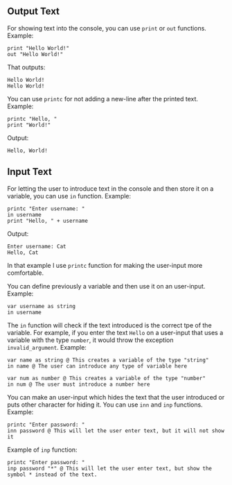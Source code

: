## Output Text

For showing text into the console, you can use `print` or `out` functions. Example:

```
print "Hello World!"
out "Hello World!"
```
That outputs:
```
Hello World!
Hello World!
```
You can use `printc` for not adding a new-line after the printed text. Example:
```
printc "Hello, "
print "World!"
```
Output:
```
Hello, World!
```

## Input Text
For letting the user to introduce text in the console and then store it on a variable, you can use `in` function. Example:
```
printc "Enter username: "
in username
print "Hello, " + username
```
Output:
```
Enter username: Cat
Hello, Cat
```
In that example I use `printc` function for making the user-input more comfortable.

You can define previously a variable and then use it on an user-input. Example:
```
var username as string
in username
```
The `in` function will check if the text introduced is the correct tpe of the variable.
For example, if you enter the text `Hello` on a user-input that uses a variable with the type `number`, it would throw the exception `invalid_argument`. Example:
```
var name as string @ This creates a variable of the type "string"
in name @ The user can introduce any type of variable here

var num as number @ This creates a variable of the type "number"
in num @ The user must introduce a number here
```

You can make an user-input which hides the text that the user introduced or puts other character for hiding it. You can use `inn` and `inp` functions. Example:
```
printc "Enter password: "
inn password @ This will let the user enter text, but it will not show it
```
Example of `inp` function:
```
printc "Enter password: "
inp password "*" @ This will let the user enter text, but show the symbol * instead of the text.
```